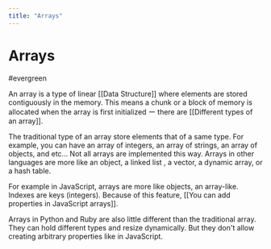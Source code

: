 ```yaml
---
title: "Arrays"
---
```


# Arrays
#evergreen

An array is a type of linear [[Data Structure]] where elements are stored contiguously in the memory. This means a chunk or a block of memory is allocated when the array is first initialized ー there are [[Different types of an array]].

The traditional type of an array store elements that of a same type. For example, you can have an array of integers, an array of strings, an array of objects, and etc... Not all arrays are implemented this way. Arrays in other languages are more like an object, a linked list , a vector, a dynamic array, or a hash table.

For example in JavaScript, arrays are more like objects, an array-like. Indexes are keys (integers). Because of this feature, [[You can add properties in JavaScript arrays]].

Arrays in Python and Ruby are also little different than the traditional array. They can hold different types and resize dynamically. But they don't allow creating arbitrary properties like in JavaScript.